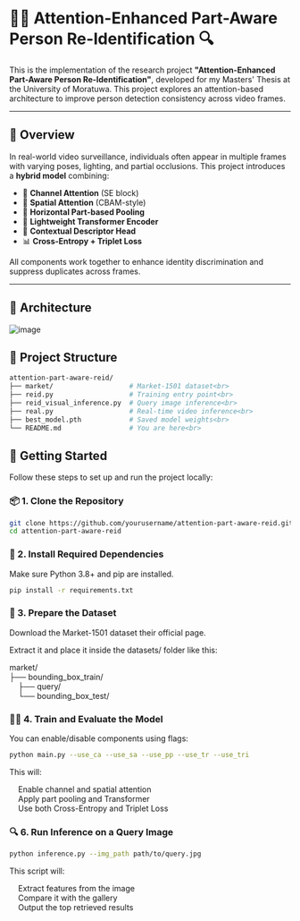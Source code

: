 # 🚶‍♀️ Attention-Enhanced Part-Aware Person Re-Identification 🔍

This is the implementation of the research project **"Attention-Enhanced Part-Aware Person Re-Identification"**, developed for my Masters' Thesis at the University of Moratuwa. This project explores an attention-based architecture to improve person detection consistency across video frames.

---

## 📌 Overview

In real-world video surveillance, individuals often appear in multiple frames with varying poses, lighting, and partial occlusions. This project introduces a **hybrid model** combining:

- 🎯 **Channel Attention** (SE block)
- 🎯 **Spatial Attention** (CBAM-style)
- 📐 **Horizontal Part-based Pooling**
- 🔁 **Lightweight Transformer Encoder**
- 🧠 **Contextual Descriptor Head**
- 📊 **Cross-Entropy + Triplet Loss**

All components work together to enhance identity discrimination and suppress duplicates across frames.

---

## 🧱 Architecture

![image](https://github.com/user-attachments/assets/87748717-2f50-4a90-a136-01a6f88b55a0)

## 📂 Project Structure

```bash
attention-part-aware-reid/
├── market/                   # Market-1501 dataset<br>
├── reid.py                   # Training entry point<br>
├── reid_visual_inference.py  # Query image inference<br>
├── real.py                   # Real-time video inference<br>
├── best_model.pth            # Saved model weights<br>
└── README.md                 # You are here<br>
```

## 🚀 Getting Started

Follow these steps to set up and run the project locally:

### 📦 1. Clone the Repository

```bash
git clone https://github.com/yourusername/attention-part-aware-reid.git
cd attention-part-aware-reid
```

### 🧰 2. Install Required Dependencies
Make sure Python 3.8+ and pip are installed.

```bash
pip install -r requirements.txt
```

### 📁 3. Prepare the Dataset
Download the Market-1501 dataset their official page.

Extract it and place it inside the datasets/ folder like this:

market/<br>
├── bounding_box_train/<br>
&nbsp; &nbsp;    ├── query/<br>
&nbsp; &nbsp;    └── bounding_box_test/<br>

### 🏋️‍♀️ 4. Train and Evaluate the Model
You can enable/disable components using flags:

```bash
python main.py --use_ca --use_sa --use_pp --use_tr --use_tri
```
This will:

&nbsp; &nbsp; Enable channel and spatial attention<br>
&nbsp; &nbsp; Apply part pooling and Transformer<br>
&nbsp; &nbsp; Use both Cross-Entropy and Triplet Loss<br>

### 🔍 6. Run Inference on a Query Image

```bash
python inference.py --img_path path/to/query.jpg
```
This script will:

&nbsp; &nbsp; Extract features from the image<br>
&nbsp; &nbsp; Compare it with the gallery<br>
&nbsp; &nbsp; Output the top retrieved results<br>
